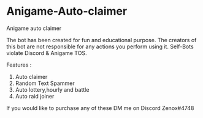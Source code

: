 # Anigame-Auto-claimer
Anigame auto claimer

The bot has been created for fun and educational purpose. The creators of this bot are not responsible for any actions you perform using it. Self-Bots violate Discord & Anigame TOS. 

Features : 
  1) Auto claimer 
  2) Random Text Spammer 
  3) Auto lottery,hourly and battle 
  4) Auto raid joiner 

If you would like to purchase any of these DM me on Discord Zenox#4748
